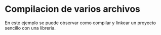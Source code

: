 # Compilacion de varios archivos

En este ejemplo se puede observar como compilar y linkear un proyecto sencillo 
con una libreria.


